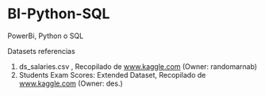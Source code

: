 # BI-Python-SQL
PowerBi, Python o SQL

Datasets referencias
1. ds_salaries.csv , Recopilado de www.kaggle.com (Owner: randomarnab)
2. Students Exam Scores: Extended Dataset, Recopilado de www.kaggle.com (Owner: des.)
